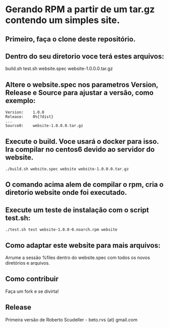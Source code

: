 # Gerando RPM a partir de um tar.gz contendo um simples site.

## Primeiro, faça o clone deste repositório.

## Dentro do seu diretorio voce terá estes arquivos:

build.sh test.sh website.spec website-1.0.0.0.tar.gz

## Altere o website.spec nos parametros Version, Release e Source para ajustar a versão, como exemplo:

```
Version:	1.0.0
Release:	0%{?dist}
...
Source0:	website-1.0.0.0.tar.gz
```

## Execute o build. Voce usará o docker para isso. Ira compilar no centos6 devido ao servidor do website.

```
./build.sh website.spec website website-1.0.0.0.tar.gz
```

## O comando acima alem de compilar o rpm, cria o diretorio website onde foi executado.

## Execute um teste de instalação com o script test.sh:

```
./test.sh test website-1.0.0-0.noarch.rpm website
```

## Como adaptar este website para mais arquivos:

Arrume a sessão %files dentro do website.spec com todos os novos diretórios e arquivos.

## Como contribuir

Faça um fork e se divirta!

## Release
Primeira versão de Roberto Scudeller - beto.rvs (at) gmail.com
